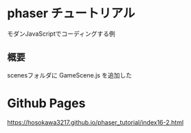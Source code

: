 # phaser チュートリアル
モダンJavaScriptでコーディングする例

## 概要
scenesフォルダに GameScene.js を追加した

# Github Pages
https://hosokawa3217.github.io/phaser_tutorial/index16-2.html


